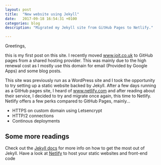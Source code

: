 ```yaml
---
layout: post
title:  "New website using Jekyll"
date:   2017-09-18 16:54:31 +0100
categories: blog
description: "Migrated my Jekyll site from GitHub Pages to Netlify."

---
```

Greetings,

this is my first post on this site. I recently moved www.joit.co.uk to GitHub pages from a shared hosting provider.
This was mainly due to the high renewal cost as I mostly use this domain for
 email (Provided by Google Apps) and some blog posts.

This site was previously run as a WordPress site and I took the opportunity to try setting up a static website
backed by Jekyll. After a few days running as a GitHub pages site, I heard of www.netlify.com and after reading about
their service, I decided to try and migrate once again, this time to Netlify. Netlify offers a few perks compared to GitHub Pages, mainly...
- HTTPS on custom domain using Letsencrypt
- HTTP/2 connections
- Continous deployments


## Some more readings
Check out the [Jekyll docs][jekyll-docs] for more info on how to get the most out of Jekyll.
Have a look at [Netlify][netlify] to host your static websites and front-end code

[jekyll-docs]: https://jekyllrb.com/docs/home
[netlify]: https://www.netlify.com